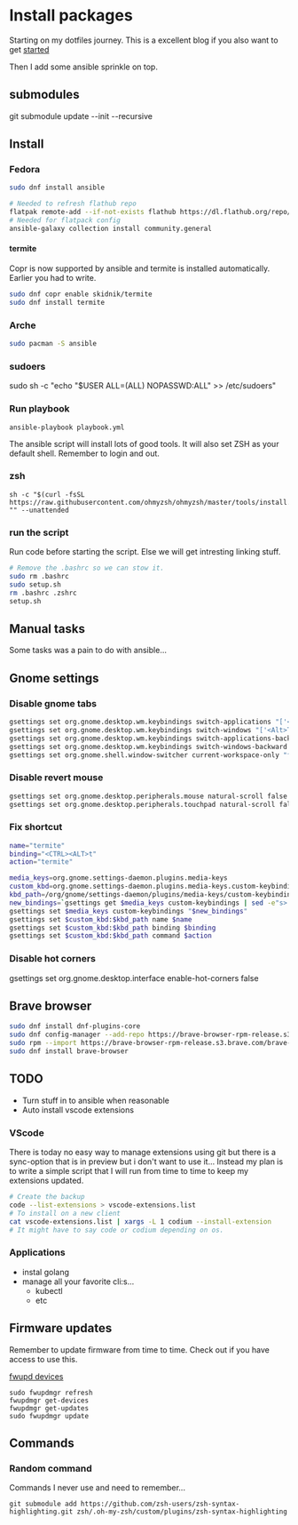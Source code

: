# Install packages

Starting on my dotfiles journey.
This is a excellent blog if you also want to get [started](https://writingco.de/blog/how-i-manage-my-dotfiles-using-gnu-stow/)

Then I add some ansible sprinkle on top.

## submodules

git submodule update --init --recursive

## Install

### Fedora

```bash
sudo dnf install ansible

# Needed to refresh flathub repo
flatpak remote-add --if-not-exists flathub https://dl.flathub.org/repo/flathub.flatpakrepo
# Needed for flatpack config
ansible-galaxy collection install community.general

```

#### termite

Copr is now supported by ansible and termite is installed automatically.
Earlier you had to write.

```bash
sudo dnf copr enable skidnik/termite
sudo dnf install termite
```

### Arche

```bash
sudo pacman -S ansible
```

### sudoers

sudo sh -c "echo \"$USER ALL=(ALL) NOPASSWD:ALL\" >> /etc/sudoers"

### Run playbook

```shell
ansible-playbook playbook.yml
```

The ansible script will install lots of good tools.
It will also set ZSH as your default shell. Remember to login and out.

### zsh

```shell
sh -c "$(curl -fsSL https://raw.githubusercontent.com/ohmyzsh/ohmyzsh/master/tools/install.sh)" "" --unattended
```

### run the script

Run code before starting the script. Else we will get intresting linking stuff.

```bash
# Remove the .bashrc so we can stow it.
sudo rm .bashrc
sudo setup.sh
rm .bashrc .zshrc
setup.sh
```

## Manual tasks

Some tasks was a pain to do with ansible...

## Gnome settings

### Disable gnome tabs

```bash
gsettings set org.gnome.desktop.wm.keybindings switch-applications "['<Super>Tab']"
gsettings set org.gnome.desktop.wm.keybindings switch-windows "['<Alt>Tab']"
gsettings set org.gnome.desktop.wm.keybindings switch-applications-backward "['<Shift><Super>Tab']"
gsettings set org.gnome.desktop.wm.keybindings switch-windows-backward "['<Shift><Alt>Tab']"
gsettings set org.gnome.shell.window-switcher current-workspace-only "false"
```

### Disable revert mouse

```bash
gsettings set org.gnome.desktop.peripherals.mouse natural-scroll false
gsettings set org.gnome.desktop.peripherals.touchpad natural-scroll false
```

### Fix shortcut

```bash
name="termite"
binding="<CTRL><ALT>t"
action="termite"

media_keys=org.gnome.settings-daemon.plugins.media-keys
custom_kbd=org.gnome.settings-daemon.plugins.media-keys.custom-keybinding
kbd_path=/org/gnome/settings-daemon/plugins/media-keys/custom-keybindings/$name/
new_bindings=`gsettings get $media_keys custom-keybindings | sed -e"s>'\]>','$kbd_path']>"| sed -e"s>@as \[\]>['$kbd_path']>"`
gsettings set $media_keys custom-keybindings "$new_bindings"
gsettings set $custom_kbd:$kbd_path name $name
gsettings set $custom_kbd:$kbd_path binding $binding
gsettings set $custom_kbd:$kbd_path command $action
```

### Disable hot corners

gsettings set org.gnome.desktop.interface enable-hot-corners false

## Brave browser

```bash
sudo dnf install dnf-plugins-core
sudo dnf config-manager --add-repo https://brave-browser-rpm-release.s3.brave.com/x86_64/
sudo rpm --import https://brave-browser-rpm-release.s3.brave.com/brave-core.asc
sudo dnf install brave-browser
```

## TODO

- Turn stuff in to ansible when reasonable
- Auto install vscode extensions

### VScode

There is today no easy way to manage extensions using git but there is a sync-option that is in preview but i don't want to use it...
Instead my plan is to write a simple script that I will run from time to time to keep my extensions updated.

```bash
# Create the backup
code --list-extensions > vscode-extensions.list
# To install on a new client
cat vscode-extensions.list | xargs -L 1 codium --install-extension
# It might have to say code or codium depending on os.
```

### Applications

- instal golang
- manage all your favorite cli:s...
  - kubectl
  - etc

## Firmware updates

Remember to update firmware from time to time. Check out if you have access to use this.

[fwupd devices](https://fwupd.org/lvfs/devices/)

```shell
sudo fwupdmgr refresh
fwupdmgr get-devices
fwupdmgr get-updates
sudo fwupdmgr update
```

## Commands

### Random command

Commands I never use and need to remember...

```shell
git submodule add https://github.com/zsh-users/zsh-syntax-highlighting.git zsh/.oh-my-zsh/custom/plugins/zsh-syntax-highlighting
```
